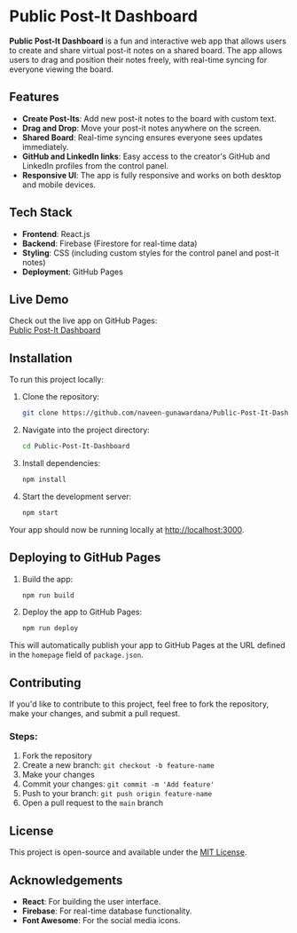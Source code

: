 # Public Post-It Dashboard

**Public Post-It Dashboard** is a fun and interactive web app that allows users to create and share virtual post-it notes on a shared board. The app allows users to drag and position their notes freely, with real-time syncing for everyone viewing the board.

## Features
- **Create Post-Its**: Add new post-it notes to the board with custom text.
- **Drag and Drop**: Move your post-it notes anywhere on the screen.
- **Shared Board**: Real-time syncing ensures everyone sees updates immediately.
- **GitHub and LinkedIn links**: Easy access to the creator's GitHub and LinkedIn profiles from the control panel.
- **Responsive UI**: The app is fully responsive and works on both desktop and mobile devices.

## Tech Stack
- **Frontend**: React.js
- **Backend**: Firebase (Firestore for real-time data)
- **Styling**: CSS (including custom styles for the control panel and post-it notes)
- **Deployment**: GitHub Pages

## Live Demo
Check out the live app on GitHub Pages:  
[Public Post-It Dashboard](https://naveen-gunawardana.github.io/public-post-it-dashboard)

## Installation

To run this project locally:

1. Clone the repository:
    ```bash
    git clone https://github.com/naveen-gunawardana/Public-Post-It-Dashboard.git
    ```

2. Navigate into the project directory:
    ```bash
    cd Public-Post-It-Dashboard
    ```

3. Install dependencies:
    ```bash
    npm install
    ```

4. Start the development server:
    ```bash
    npm start
    ```

Your app should now be running locally at [http://localhost:3000](http://localhost:3000).

## Deploying to GitHub Pages

1. Build the app:
    ```bash
    npm run build
    ```

2. Deploy the app to GitHub Pages:
    ```bash
    npm run deploy
    ```

This will automatically publish your app to GitHub Pages at the URL defined in the `homepage` field of `package.json`.

## Contributing

If you'd like to contribute to this project, feel free to fork the repository, make your changes, and submit a pull request.

### Steps:
1. Fork the repository
2. Create a new branch: `git checkout -b feature-name`
3. Make your changes
4. Commit your changes: `git commit -m 'Add feature'`
5. Push to your branch: `git push origin feature-name`
6. Open a pull request to the `main` branch

## License

This project is open-source and available under the [MIT License](LICENSE).

## Acknowledgements
- **React**: For building the user interface.
- **Firebase**: For real-time database functionality.
- **Font Awesome**: For the social media icons.
